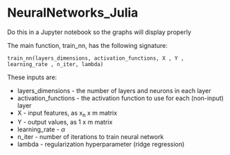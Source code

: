 # NeuralNetworks_Julia

Do this in a Jupyter notebook so the graphs will display properly

The main function, train_nn, has the following signature:

```
train_nn(layers_dimensions, activation_functions, X , Y , learning_rate , n_iter, lambda)
```

These inputs are:

* layers_dimensions - the number of layers and neurons in each layer
* activation_functions - the activation function to use for each (non-input) layer
* X - input features, as x<sub>n</sub> x m matrix
* Y - output values, as 1 x m matrix
* learning_rate - $\alpha$
* n_iter - number of iterations to train neural network
* lambda - regularization hyperparameter (ridge regression)
